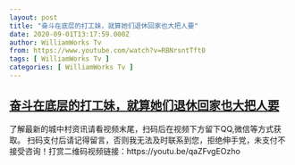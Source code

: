 ```yaml
---
layout: post
title: "奋斗在底层的打工妹，就算她们退休回家也大把人要"
date: 2020-09-01T13:17:59.000Z
author: WilliamWorks Tv
from: https://www.youtube.com/watch?v=RBNrsntTft0
tags: [ WilliamWorks Tv ]
categories: [ WilliamWorks Tv ]
---
```

<!--1598966279000-->
[奋斗在底层的打工妹，就算她们退休回家也大把人要](https://www.youtube.com/watch?v=RBNrsntTft0)
------

<div>
了解最新的城中村资讯请看视频末尾，扫码后在视频下方留下QQ,微信等方式获取。 扫码支付后请记得留言，否则我无法及时联系到您，拒绝伸手党，未支付不接受咨询！打赏二维码视频链接：https://youtu.be/qaZFvgEOzho
</div>

